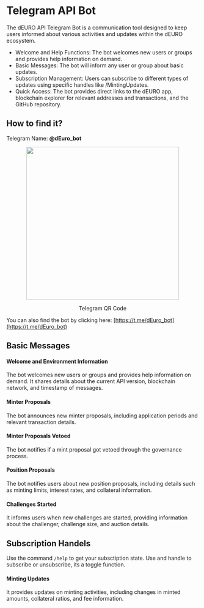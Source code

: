 # Telegram API Bot

The dEURO API Telegram Bot is a communication tool designed to keep users informed about various activities and updates within the dEURO ecosystem.

* Welcome and Help Functions: The bot welcomes new users or groups and provides help information on demand.
* Basic Messages: The bot will inform any user or group about basic updates.
* Subscription Management: Users can subscribe to different types of updates using specific handles like /MintingUpdates.
* Quick Access: The bot provides direct links to the dEURO app, blockchain explorer for relevant addresses and transactions, and the GitHub repository.

## How to find it?

Telegram Name: **@dEuro_bot**

<figure style="text-align: center"><img src="/assets/telegram-qr.png" alt="" width="400"><figcaption><p>Telegram QR Code</p></figcaption></figure>

You can also find the bot by clicking here: [https://t.me/dEuro_bot](https://t.me/dEuro_bot)


## Basic Messages

#### Welcome and Environment Information

The bot welcomes new users or groups and provides help information on demand. It shares details about the current API version, blockchain network, and timestamp of messages.


#### Minter Proposals

The bot announces new minter proposals, including application periods and relevant transaction details.


#### Minter Proposals Vetoed

The bot notifies if a mint proposal got vetoed through the governance process.


#### Position Proposals

The bot notifies users about new position proposals, including details such as minting limits, interest rates, and collateral information.


#### Challenges Started

It informs users when new challenges are started, providing information about the challenger, challenge size, and auction details.

## Subscription Handels

Use the command `/help` to get your subsctiption state. Use and handle to subscribe or unsubscribe, its a toggle function.


#### Minting Updates

It provides updates on minting activities, including changes in minted amounts, collateral ratios, and fee information.
